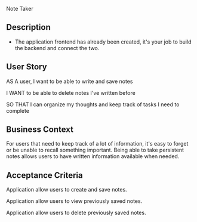 Note Taker

## Description


* The application frontend has already been created, it's your job to build the backend and connect the two.


## User Story

AS A user, I want to be able to write and save notes

I WANT to be able to delete notes I've written before

SO THAT I can organize my thoughts and keep track of tasks I need to complete

## Business Context

For users that need to keep track of a lot of information, it's easy to forget or be unable to recall something important. Being able to take persistent notes allows users to have written information available when needed.

## Acceptance Criteria

Application allow users to create and save notes.

Application allow users to view previously saved notes.

Application allow users to delete previously saved notes.


